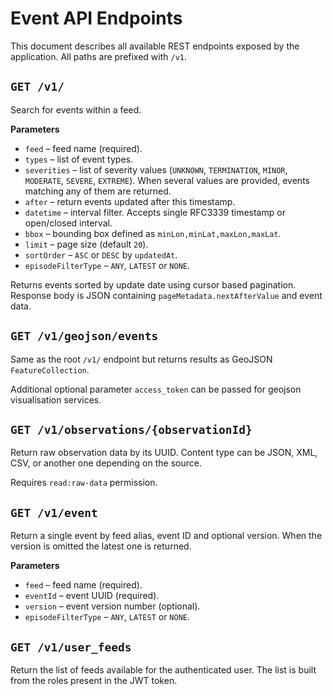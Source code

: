 # Event API Endpoints

This document describes all available REST endpoints exposed by the application. All paths are prefixed with `/v1`.

## `GET /v1/`
Search for events within a feed.

**Parameters**
- `feed` – feed name (required).
- `types` – list of event types.
- `severities` – list of severity values (`UNKNOWN`, `TERMINATION`, `MINOR`, `MODERATE`, `SEVERE`, `EXTREME`).
  When several values are provided, events matching any of them are returned.
- `after` – return events updated after this timestamp.
- `datetime` – interval filter. Accepts single RFC3339 timestamp or open/closed interval.
- `bbox` – bounding box defined as `minLon,minLat,maxLon,maxLat`.
- `limit` – page size (default `20`).
- `sortOrder` – `ASC` or `DESC` by `updatedAt`.
- `episodeFilterType` – `ANY`, `LATEST` or `NONE`.

Returns events sorted by update date using cursor based pagination. Response body is JSON containing `pageMetadata.nextAfterValue` and event data.

## `GET /v1/geojson/events`
Same as the root `/v1/` endpoint but returns results as GeoJSON `FeatureCollection`.

Additional optional parameter `access_token` can be passed for geojson visualisation services.

## `GET /v1/observations/{observationId}`
Return raw observation data by its UUID. Content type can be JSON, XML, CSV, or another one depending on the source.

Requires `read:raw-data` permission.

## `GET /v1/event`
Return a single event by feed alias, event ID and optional version. When the version is omitted the latest one is returned.

**Parameters**
- `feed` – feed name (required).
- `eventId` – event UUID (required).
- `version` – event version number (optional).
- `episodeFilterType` – `ANY`, `LATEST` or `NONE`.

## `GET /v1/user_feeds`
Return the list of feeds available for the authenticated user. The list is built from the roles present in the JWT token.

